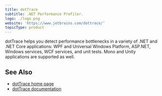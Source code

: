 ```yaml
---
title: dotTrace
subtitle: .NET Performance Profiler.
logo: ./logo.png
website: 'https://www.jetbrains.com/dottrace/'
topicType: product
---
```


dotTrace helps you detect performance bottlenecks in a variety of .NET and .NET Core applications: WPF and Universal Windows Platform, ASP.NET, Windows services, WCF services, and unit tests. Mono and Unity applications are supported as well.

## See Also
- [dotTrace home page](https://www.jetbrains.com/dottrace/)
- [dotTrace documentation](https://www.jetbrains.com/profiler/documentation/documentation.html)
